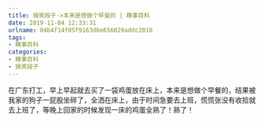 ```yaml
---
title: 搞笑段子->本来是想做个早餐的 | 糗事百科
date: 2019-11-04 12:33:31
urlname: 04b4f14f05f9163dbe656029addc2010
tags: 
- 糗事百科
categories:
- 糗事百科
- 搞笑段子
---
```

在广东打工，早上早起就去买了一袋鸡蛋放在床上，本来是想做个早餐的，结果被我家的狗子一屁股坐碎了，全洒在床上，由于时间急要去上班，慌慌张没有收拾就去上班了，等晚上回家的时候发现一床的鸡蛋全熟了！熟了！



